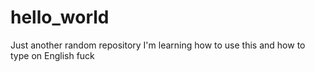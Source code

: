 # hello_world
Just another random repository
I'm learning how to use this and how to type on English fuck
